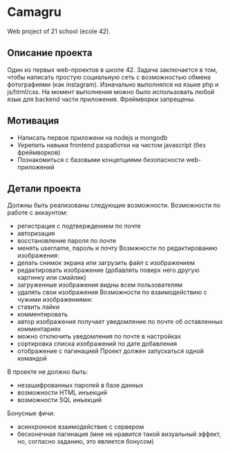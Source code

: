 # Сamagru
Web project of 21 school (ecole 42).

## Описание проекта

Один из первых web-проектов в школе 42. Задача заключается в том, чтобы написать простую социальную сеть с возможностью обмена фотографиями (как instagram). Изначально выполнялся на языке php и js/html/css. На момент выполнения можно было использовать любой язык для backend части приложения. Фреймворки запрещены.

## Мотивация
- Написать первое приложени на nodejs и mongodb
- Укрепить навыки frontend разработки на чистом javascript (без фреймворков)
- Познакомиться с базовыми концепциями безопасности web-приложений

## Детали проекта

Должны быть реализованы следующие возможности.
Возможности по работе с аккаунтом:
- регистрация с подтверждением по почте
- авторизация
- восстановление пароля по почте
- менять username, пароль и почту
Возмжности по редактированию изображения:
- делать снимок экрана или загрузить файл с изображением
- редактировать изображение (добавлять поверх него другую картинку или смайлик)
- загруженные изображения видны всем пользователям
- удалять свои изображения
Возможности по взаимодействию с чужими изображениями:
- ставить лайки
- комментировать
- автор изображения получает уведомление по почте об оставленных комментариях
- можно отключить уведомления по почте в настройках
- сортировка списка изображений по дате добавления
- отображение с пагинацией
Проект должен запускаться одной командой

В проекте не должно быть:
- незашифрованных паролей в базе данных
- возможности HTML инъекций
- возможности SQL инъекций

Бонусные фичи:
- асинхронное взаимодействие с сервером
- бесконечная пагинация (мне не нравится такой визуальный эффект, но, согласно заданию, это является бонусом)
